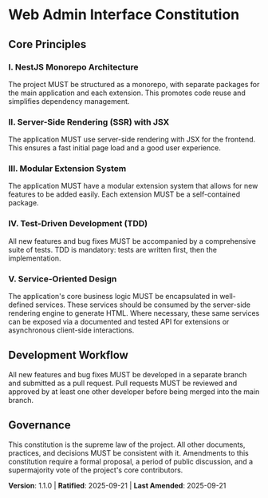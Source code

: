 <!--
Sync Impact Report:
- Version change: 1.0.0 → 1.1.0
- List of modified principles:
  - [PRINCIPLE_1_NAME] → I. NestJS Monorepo Architecture
  - [PRINCIPLE_2_NAME] → II. Server-Side Rendering (SSR) with JSX
  - [PRINCIPLE_3_NAME] → III. Modular Extension System
  - [PRINCIPLE_4_NAME] → IV. Test-Driven Development (TDD)
  - [PRINCIPLE_5_NAME] → V. Service-Oriented Design
- Added sections:
  - Development Workflow
- Removed sections: None
- Templates requiring updates:
  - .specify/templates/plan-template.md (✅ updated)
  - .specify/templates/spec-template.md (✅ updated)
  - .specify/templates/tasks-template.md (✅ updated)
- Follow-up TODOs:
  - TODO(RATIFICATION_DATE): The ratification date needs to be set.
-->
# Web Admin Interface Constitution

## Core Principles

### I. NestJS Monorepo Architecture
The project MUST be structured as a monorepo, with separate packages for the main application and each extension. This promotes code reuse and simplifies dependency management.

### II. Server-Side Rendering (SSR) with JSX
The application MUST use server-side rendering with JSX for the frontend. This ensures a fast initial page load and a good user experience.

### III. Modular Extension System
The application MUST have a modular extension system that allows for new features to be added easily. Each extension MUST be a self-contained package.

### IV. Test-Driven Development (TDD)
All new features and bug fixes MUST be accompanied by a comprehensive suite of tests. TDD is mandatory: tests are written first, then the implementation.

### V. Service-Oriented Design
The application's core business logic MUST be encapsulated in well-defined services. These services should be consumed by the server-side rendering engine to generate HTML. Where necessary, these same services can be exposed via a documented and tested API for extensions or asynchronous client-side interactions.

## Development Workflow

All new features and bug fixes MUST be developed in a separate branch and submitted as a pull request. Pull requests MUST be reviewed and approved by at least one other developer before being merged into the main branch.

## Governance

This constitution is the supreme law of the project. All other documents, practices, and decisions MUST be consistent with it. Amendments to this constitution require a formal proposal, a period of public discussion, and a supermajority vote of the project's core contributors.

**Version**: 1.1.0 | **Ratified**: 2025-09-21 | **Last Amended**: 2025-09-21